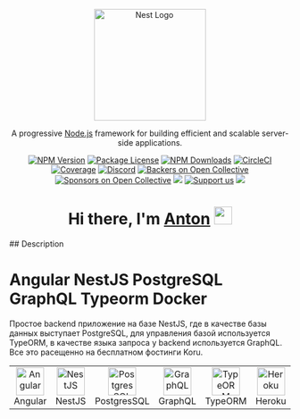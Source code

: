 <p align="center">
  <a href="http://nestjs.com/" target="blank"><img src="https://nestjs.com/img/logo-small.svg" width="200" alt="Nest Logo" /></a>
</p>

[circleci-image]: https://img.shields.io/circleci/build/github/nestjs/nest/master?token=abc123def456
[circleci-url]: https://circleci.com/gh/nestjs/nest

  <p align="center">A progressive <a href="http://nodejs.org" target="_blank">Node.js</a> framework for building efficient and scalable server-side applications.</p>
    <p align="center">
<a href="https://www.npmjs.com/~nestjscore" target="_blank"><img src="https://img.shields.io/npm/v/@nestjs/core.svg" alt="NPM Version" /></a>
<a href="https://www.npmjs.com/~nestjscore" target="_blank"><img src="https://img.shields.io/npm/l/@nestjs/core.svg" alt="Package License" /></a>
<a href="https://www.npmjs.com/~nestjscore" target="_blank"><img src="https://img.shields.io/npm/dm/@nestjs/common.svg" alt="NPM Downloads" /></a>
<a href="https://circleci.com/gh/nestjs/nest" target="_blank"><img src="https://img.shields.io/circleci/build/github/nestjs/nest/master" alt="CircleCI" /></a>
<a href="https://coveralls.io/github/nestjs/nest?branch=master" target="_blank"><img src="https://coveralls.io/repos/github/nestjs/nest/badge.svg?branch=master#9" alt="Coverage" /></a>
<a href="https://discord.gg/G7Qnnhy" target="_blank"><img src="https://img.shields.io/badge/discord-online-brightgreen.svg" alt="Discord"/></a>
<a href="https://opencollective.com/nest#backer" target="_blank"><img src="https://opencollective.com/nest/backers/badge.svg" alt="Backers on Open Collective" /></a>
<a href="https://opencollective.com/nest#sponsor" target="_blank"><img src="https://opencollective.com/nest/sponsors/badge.svg" alt="Sponsors on Open Collective" /></a>
  <a href="https://paypal.me/kamilmysliwiec" target="_blank"><img src="https://img.shields.io/badge/Donate-PayPal-ff3f59.svg"/></a>
    <a href="https://opencollective.com/nest#sponsor"  target="_blank"><img src="https://img.shields.io/badge/Support%20us-Open%20Collective-41B883.svg" alt="Support us"></a>
  <a href="https://twitter.com/nestframework" target="_blank"><img src="https://img.shields.io/twitter/follow/nestframework.svg?style=social&label=Follow"></a>
</p>

<h1 align="center">Hi there, I'm <a href="https://daniilshat.ru/" target="_blank">Anton</a> 
<img src="https://github.com/blackcater/blackcater/raw/main/images/Hi.gif" height="32"/></h1>
## Description

# Angular NestJS PostgreSQL GraphQL Typeorm Docker

Простое backend приложение на базе NestJS, где в качестве базы данных выступает PostgreSQL, для управления базой
используется TypeORM, в качестве языка запроса у backend используется GraphQL. Все это расещенно на бесплатном фостинги Koru.

<table width="100%">
  <tr>
    <td align="center" valign="middle" width="17%">
      <a href="https://angular.io/">
        <img height="50" alt="Angular" src="https://upload.wikimedia.org/wikipedia/commons/thumb/c/cf/Angular_full_color_logo.svg/1200px-Angular_full_color_logo.svg.png"/>
      </a>
      <br />
      Angular
    </td>
    <td align="center" valign="middle" width="17%">
      <a href="https://nestjs.com/">
        <img height="50" alt="NestJS" src="https://hsto.org/getpro/habr/post_images/d11/98b/ac8/d1198bac8e4ced0d89d5e5983061f418.png"/>
      </a>
      <br />
      NestJS
    </td>
    <td align="center" valign="middle" width="17%">
      <a href="https://www.postgresql.org/">
      <img height="50" alt="PostgresSQL" src="https://upload.wikimedia.org/wikipedia/commons/thumb/2/29/Postgresql_elephant.svg/640px-Postgresql_elephant.svg.png"/>
      </a>
      <br />
      PostgresSQL
    </td>
    <td align="center" valign="middle" width="17%">
      <a href="https://graphql.org/">
      <img height="50" alt="GraphQL" src="https://upload.wikimedia.org/wikipedia/commons/thumb/1/17/GraphQL_Logo.svg/1200px-GraphQL_Logo.svg.png"/>
      </a>
      <br />
      GraphQL
    </td>
    <td align="center" valign="middle" width="17%">
      <a href="https://typeorm.io/">
      <img height="50" alt="TypeORM" src="https://www.zoneofit.com/wp-content/uploads/2021/06/type-orm.png"/>
      </a>
      <br />
      TypeORM
    </td>
    <td align="center" valign="middle" width="17%">
      <a href="https://www.docker.com/">
      <img height="50" alt="Heroku" src="[https://d1.awsstatic.com/acs/characters/Logos/Docker-Logo_Horizontel_279x131.b8a5c41e56b77706656d61080f6a0217a3ba356d.png](https://uploads.sitepoint.com/wp-content/uploads/2016/04/1461122387heroku-logo.jpg)"/>
      </a>
      <br />
      Heroku
    </td>
  </tr>
</table>
